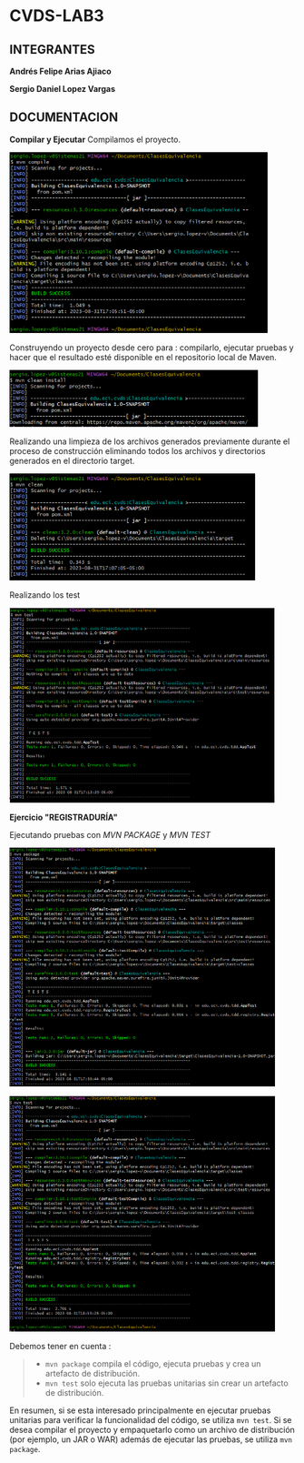 # CVDS-LAB3

## INTEGRANTES

**Andrés Felipe Arias Ajiaco**

**Sergio Daniel Lopez Vargas**

## DOCUMENTACION

**Compilar y Ejecutar**
Compilamos el proyecto.

![compilando](/Imagenes/App/compilar.png)

Construyendo un proyecto desde cero para : compilarlo, ejecutar pruebas y hacer que el resultado esté disponible en el repositorio local de Maven.

![construyendo](/Imagenes/App/mvninstall.png)

Realizando una limpieza de los archivos generados previamente durante el proceso de construcción eliminando todos los archivos y directorios generados en el directorio target. 

![Limpiando](/Imagenes/App/mvnclean.png)

Realizando los test

![Probando](/Imagenes/App/testOne.png)

**Ejercicio "REGISTRADURÍA"**

Ejecutando pruebas con *MVN PACKAGE* y *MVN TEST*

![Probando](/Imagenes/Resgistraduria/testTree.png)

![Probando](/Imagenes/Resgistraduria/testTwo.png)

Debemos tener en cuenta :

> * `mvn package` compila el código, ejecuta pruebas y crea un artefacto de distribución.
> * `mvn test` solo ejecuta las pruebas unitarias sin crear un artefacto de distribución.

En resumen, si se esta interesado principalmente en ejecutar pruebas unitarias para verificar la funcionalidad del código, se utiliza `mvn test`. Si se desea compilar el proyecto y empaquetarlo como un archivo de distribución (por ejemplo, un JAR o WAR) además de ejecutar las pruebas, se utiliza `mvn package`.





